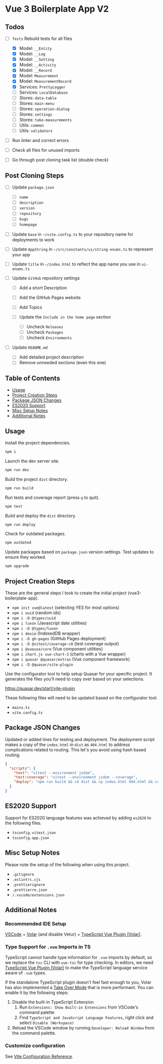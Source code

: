 # Vue 3 Boilerplate App V2

## Todos

- [ ] `Tests` Rebuild tests for all files

  - [x] Model: `__Entity`
  - [x] Model: `__Log`
  - [x] Model: `__Setting`
  - [x] Model: `__Activity`
  - [x] Model: `__Record`
  - [x] Model: `Measurement`
  - [x] Model: `MeasurementRecord`
  - [x] Services: `PrettyLogger`
  - [ ] Services: `LocalDatabase`
  - [ ] Stores: `data-table`
  - [ ] Stores: `main-menu`
  - [ ] Stores: `operation-dialog`
  - [ ] Stores: `settings`
  - [ ] Stores: `take-measurements`
  - [ ] Utils: `common`
  - [ ] Utils: `validators`

- [ ] Run linter and correct errors
- [ ] Check all files for unused imports
- [ ] Go through post cloning task list (double check)

## Post Cloning Steps

- [ ] Update `package.json`

  - [ ] `name`
  - [ ] `description`
  - [ ] `version`
  - [ ] `repository`
  - [ ] `bugs`
  - [ ] `homepage`

- [ ] Update `base` in `~/vite.config.ts` to your repository name for deployments to work
- [ ] Update `AppString` in `~/src/constants/ui/string-enums.ts` to represent your app
- [ ] Update `title` in `~/index.html` to reflect the app name you use in `ui-enums.ts`

- [ ] Update `GitHub` repository settings

  - [ ] Add a short Description
  - [ ] Add the GitHub Pages website
  - [ ] Add Topics
  - [ ] Update the `Include in the home page` section

    - [ ] Uncheck `Releases`
    - [ ] Uncheck `Packages`
    - [ ] Uncheck `Environments`

- [ ] Update `README.md`

  - [ ] Add detailed project description
  - [ ] Remove unneeded sections (even this one)

## Table of Contents

- [Usage](#usage)
- [Project Creation Steps](#project-creation-steps)
- [Package JSON Changes](package-json-changes)
- [ES2020 Support](#es2020-support)
- [Misc Setup Notes](#misc-setup-notes)
- [Additional Notes](#additional-notes)

## Usage

Install the project dependencies.

```sh
npm i
```

Launch the dev server site.

```sh
npm run dev
```

Build the project `dist` directory.

```sh
npm run build
```

Run tests and coverage report (press `q` to quit).

```sh
npm test
```

Build and deploy the `dist` directory.

```sh
npm run deploy
```

Check for outdated packages.

```sh
npm outdated
```

Update packages based on `package.json` version settings. Test updates to ensure they worked.

```sh
npm upgrade
```

## Project Creation Steps

These are the general steps I took to create the initial project (vue3-boilerplate-app).

- `npm init vue@latest` (selecting YES for most options)
- `npm i uuid` (random ids)
- `npm i -D @types/uuid`
- `npm i luxon` (Javascript date utilities)
- `npm i -D @types/luxon`
- `npm i dexie` (IndexedDB wrapper)
- `npm i -D gh-pages` (GitHub Pages deployment)
- `npm i -D @vitest/coverage-c8` (test coverage output)
- `npm i @vueuse/core` (Vue component utilities)
- `npm i chart.js vue-chart-3` (charts with a Vue wrapper)
- `npm i quasar @quasar/extras` (Vue component framework)
- `npm i -D @quasar/vite-plugin`

Use the configurator tool to help setup Quasar for your specific project. It generates the files
you'll need to copy over based on your selections.

<https://quasar.dev/start/vite-plugin>

These following files will need to be updated based on the configurator tool.

- `mains.ts`
- `vite.config.ts`

## Package JSON Changes

Updated or added lines for testing and deployment. The deployment script makes a copy of the
`index.html` in `dist` as `404.html` to address complications related to routing. This let's you
avoid using hash based routing.

```json
{
  "scripts": {
    "test": "vitest --environment jsdom",
    "test:coverage": "vitest --environment jsdom --coverage",
    "deploy": "npm run build && cd dist && cp index.html 404.html && cd .. && gh-pages -d dist -m Deployment"
  }
}
```

## ES2020 Support

Support for ES2020 language features was achieved by adding `es2020` to the following files.

- `tsconfig.vitest.json`
- `tsconfig.app.json`

## Misc Setup Notes

Please note the setup of the following when using this project.

- `.gitignore`
- `.eslintrc.cjs`
- `.prettierignore`
- `.prettierre.json`
- `/.vscode/extensions.json`

## Additional Notes

### Recommended IDE Setup

[VSCode](https://code.visualstudio.com/) +
[Volar](https://marketplace.visualstudio.com/items?itemName=Vue.volar) (and disable Vetur) +
[TypeScript Vue Plugin (Volar)](https://marketplace.visualstudio.com/items?itemName=Vue.vscode-typescript-vue-plugin).

### Type Support for `.vue` Imports in TS

TypeScript cannot handle type information for `.vue` imports by default, so we replace the `tsc` CLI
with `vue-tsc` for type checking. In editors, we need
[TypeScript Vue Plugin (Volar)](https://marketplace.visualstudio.com/items?itemName=Vue.vscode-typescript-vue-plugin)
to make the TypeScript language service aware of `.vue` types.

If the standalone TypeScript plugin doesn't feel fast enough to you, Volar has also implemented a
[Take Over Mode](https://github.com/johnsoncodehk/volar/discussions/471#discussioncomment-1361669)
that is more performant. You can enable it by the following steps:

1. Disable the built-in TypeScript Extension
   1. Run `Extensions: Show Built-in Extensions` from VSCode's command palette
   2. Find `TypeScript and JavaScript Language Features`, right click and select
      `Disable (Workspace)`
2. Reload the VSCode window by running `Developer: Reload Window` from the command palette.

### Customize configuration

See [Vite Configuration Reference](https://vitejs.dev/config/).
